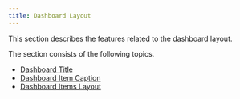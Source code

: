 ```yaml
---
title: Dashboard Layout
---
```

This section describes the features related to the dashboard layout.

The section consists of the following topics.
* [Dashboard Title](../../../dashboard-for-web/articles/web-dashboard-designer-mode/dashboard-layout/dashboard-title.md)
* [Dashboard Item Caption](../../../dashboard-for-web/articles/web-dashboard-designer-mode/dashboard-layout/dashboard-item-caption.md)
* [Dashboard Items Layout](../../../dashboard-for-web/articles/web-dashboard-designer-mode/dashboard-layout/dashboard-items-layout.md)